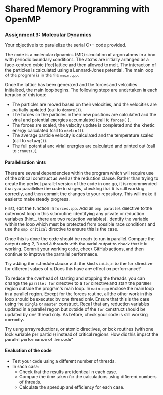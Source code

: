 # Shared Memory Programming with OpenMP

### Assignment 3: Molecular Dynamics

Your objective is to parallelize the serial C++ code provided.

The code is a molecular dynamics (MD) simulation of argon atoms in a box with
periodic boundary conditions. The atoms are initially arranged as a face-centred
cubic (fcc) lattice and then allowed to melt. The interaction of the particles
is calculated using a Lennard-Jones potential. The main loop of the program is
in the file `main.cpp`.

Once the lattice has been generated and the forces and velocities initialised,
the main loop begins. The following steps are undertaken in each iteration of
this loop:

* The particles are moved based on their velocities, and the velocities are partially updated (call to `domove()`).
* The forces on the particles in their new positions are calculated and the virial and potential energies accumulated (call to `forces()`).
* The forces are scaled, the velocity update is completed and the kinetic energy calculated (call to `mkekin()`).
* The average particle velocity is calculated and the temperature scaled (call to `velavg()`).
* The full potential and virial energies are calculated and printed out (call to `prnout()`).

#### Parallelisation hints

There are several dependencies within the program which will require use of the
critical construct as well as the reduction clause. Rather than trying to create
the perfect parallel version of the code in one go, it is recommended that you
parallelise the code in stages, checking that it is still working correctly, and
then commit the changes to your repository. This will make it easier to make
steady progress.

First, edit the function in `forces.cpp`. Add an `omp parallel` directive to the
outermost loop in this subroutine, identifying any private or reduction
variables (hint... there are two reduction variables). Identify the variable
within the loop which must be protected from possible race conditions and use
the `omp critical` directive to ensure this is the case.

Once this is done the code should be ready to run in parallel. Compare the
output using 2, 3 and 4 threads with the serial output to check that it is
working. Commit your working code, check GitHub actions, and then continue to
improve the parrallel performance.

Try adding the schedule clause with the kind `static,n` to the `for` directive
for different values of `n`. Does this have any effect on performance?

To reduce the overhead of starting and stopping the threads, you can change the
`parallel for` directive to a `for` directive and start the parallel region
outside the program's main loop. In `main.cpp` enclose the main loop in a
parallel region. Except for the forces routine, all the other work in this loop
should be executed by one thread only. Ensure that this is the case using the
`single` or `master` construct. Recall that any reduction variables updated
in a parallel region but outside of the `for` construct should be updated by
one thread only. As before, check your code is still working correctly.

Try using array reductions, or atomic directives, or lock routines (with one
lock variable per particle) instead of critical regions. How did this impact
the parallel performance of the code?

#### Evaluation of the code

* Test your code using a different number of threads.
* In each case:
  * Check that the results are identical in each case.
  * Compare the time taken for the calculations using different numbers of threads.
  * Calculate the speedup and efficiency for each case.